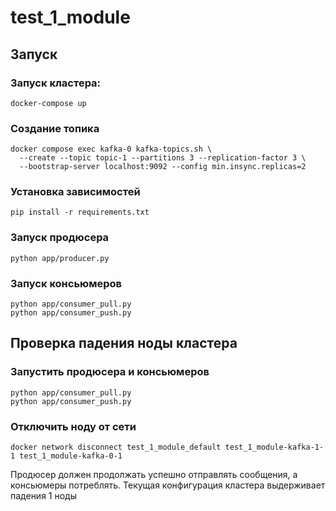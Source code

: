 # test_1_module

## Запуск

### Запуск кластера:
```shell
docker-compose up
```

### Создание топика
```shell
docker compose exec kafka-0 kafka-topics.sh \
  --create --topic topic-1 --partitions 3 --replication-factor 3 \
  --bootstrap-server localhost:9092 --config min.insync.replicas=2
```

### Установка зависимостей
```shell
pip install -r requirements.txt
```

### Запуск продюсера
```shell
python app/producer.py
```

### Запуск консьюмеров
```shell
python app/consumer_pull.py
python app/consumer_push.py
```


## Проверка падения ноды кластера
### Запустить продюсера и консьюмеров
```shell
python app/consumer_pull.py
python app/consumer_push.py
```
### Отключить ноду от сети
```shell
docker network disconnect test_1_module_default test_1_module-kafka-1-1 test_1_module-kafka-0-1
```
Продюсер должен продолжать успешно отправлять сообщения, а консьюмеры потреблять. Текущая конфигурация кластера 
выдерживает падения 1 ноды
